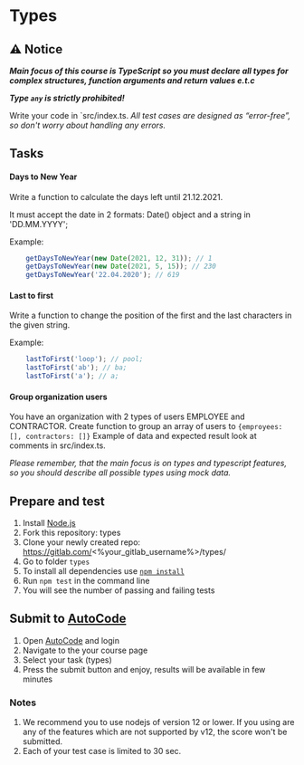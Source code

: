 # Types

## ⚠ Notice
***Main focus of this course is TypeScript so you must declare all types for complex structures, function arguments and return values e.t.c***

***Type `any` is strictly prohibited!***

Write your code in `src/index.ts.
*All test cases are designed as “error-free”, so don't worry about handling any errors.*

## Tasks

#### Days to New Year

Write a function to calculate the days left until 21.12.2021.

It must accept the date in 2 formats: Date() object and a string in 'DD.MM.YYYY';

Example:
```js
    getDaysToNewYear(new Date(2021, 12, 31)); // 1
    getDaysToNewYear(new Date(2021, 5, 15)); // 230
    getDaysToNewYear('22.04.2020'); // 619
```

#### Last to first
Write a function to change the position of the first and the last characters in the given string.

Example:
```js
    lastToFirst('loop'); // pool;
    lastToFirst('ab'); // ba;
    lastToFirst('a'); // a;
```

#### Group organization users
You have an organization with 2 types of users EMPLOYEE and CONTRACTOR.
Create function to group an array of users to `{emproyees: [], contractors: []}`
Example of data and expected result look at comments in src/index.ts.

*Please remember, that the main focus is on types and typescript features, so you should describe all possible types using mock data.* 

## Prepare and test
1. Install [Node.js](https://nodejs.org/en/download/)   
2. Fork this repository: types
3. Clone your newly created repo: https://gitlab.com/<%your_gitlab_username%>/types/  
4. Go to folder `types`  
5. To install all dependencies use [`npm install`](https://docs.npmjs.com/cli/install)  
6. Run `npm test` in the command line  
7. You will see the number of passing and failing tests

## Submit to [AutoCode](https://autocode.lab.epam.com/)
1. Open [AutoCode](https://autocode.lab.epam.com/) and login
2. Navigate to the your course page
3. Select your task (types)
4. Press the submit button and enjoy, results will be available in few minutes

### Notes
1. We recommend you to use nodejs of version 12 or lower. If you using are any of the features which are not supported by v12, the score won't be submitted.
2. Each of your test case is limited to 30 sec.
